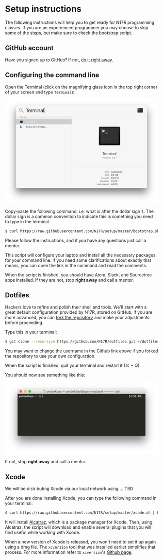 # Setup instructions

The following instructions will help you to get ready for N17R programming classes. If you are an experienced programmer you may choose to skip some of the steps, but make sure to check the bootstrap script.

## GitHub account

Have you signed up to GitHub? If not, [do it right away](https://github.com/join).

## Configuring the command line

Open the Terminal (click on the magnifying glass icon in the top right corner of your screen and type `Terminal`):

![](images/open-terminal.png)

Copy-paste the following command, i.e. what is after the dollar sign `$`. The dollar sign is a common convention to indicate this is something you need to type in the terminal.

```bash
$ curl https://raw.githubusercontent.com/N17R/setup/master/bootstrap.sh | bash
```

Please follow the instructions, and if you have any questions just call a mentor.

This script will configure your laptop and install all the necessary packages for your command line. If you need some clarifications about exactly that means, you can open the link in the command and read the comments.

When the script is finished, you should have Atom, Slack, and Sourcetree apps installed. If they are not, stop **right away** and call a mentor.

## Dotfiles

Hackers love to refine and polish their shell and tools. We'll start with a great default configuration provided by N17R, stored on GitHub. If you are more advanced, you can [fork the repository](https://github.com/N17R/dotfiles/fork) and make your adjustments before proceeding.

Type this in your terminal:

```bash
$ git clone --recursive https://github.com/N17R/dotfiles.git ~/dotfiles && set -- -f; bash ~/dotfiles/sync.sh
```

You may want to change the username in the Github link above if you forked the repository to use your own configuration.

When the script is finished, quit your terminal and restart it (⌘ + Q).

You should now see something like this:

![](images/terminal-look.png)

If not, stop **right away** and call a mentor.

## Xcode

We will be distributing Xcode via our local network using ... TBD

After you are done installing Xcode, you can type the following command in your terminal:

```bash
$ curl https://raw.githubusercontent.com/N17R/setup/master/xcode.sh | bash
```

It will install [Alcatraz](https://github.com/alcatraz/Alcatraz), which is a package manager for Xcode. Then, using Alcatraz, the script will download and enable several plugins that you will find useful while working with Xcode.

When a new version of Xcode is released, you won't need to set it up again using a dmg file. The `xcversion` tool that was installed earlier simplifies that process. For more information refer to `xcversion`'s [Github page](https://github.com/neonichu/xcode-install).
